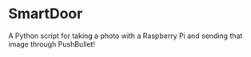SmartDoor
========

A Python script for taking a photo with a Raspberry Pi and sending that image through PushBullet!
